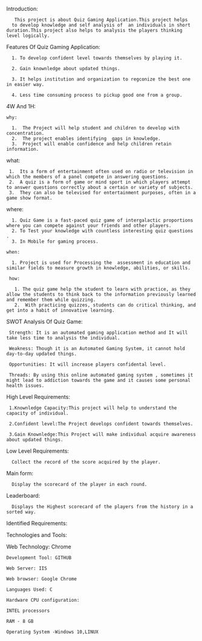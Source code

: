 Introduction:
    
       This project is about Quiz Gaming Application.This project helps
      to develop knowledge and self analysis of  an individuals in short duration.This project also helps to analysis the players thinking level logically.
      
 Features Of Quiz Gaming Application:
 
      1. To develop confident level towards themselves by playing it.

      2. Gain knownledge about updated things.

      3. It helps institution and organization to regconize the best one in easier way.

      4. Less time consuming process to pickup good one from a group.
      
4W And 1H:

    why:

      1.  The Project will help student and children to develop with concentration.
      2.  The project enables identifying  gaps in knowledge.
      3.  Project will enable confidence and help children retain information.

   what:

     1.  Its a form of entertainment often used on radio or television in which the members of a panel compete in answering questions.
     2.  A quiz is a form of game or mind sport in which players attempt to answer questions correctly about a certain or variety of subjects. 
     3.  They can also be televised for entertainment purposes, often in a game show format.

   where:

      1. Quiz Game is a fast-paced quiz game of intergalactic proportions where you can compete against your friends and other players.
      2. To Test your knowledge with countless interesting quiz questions .
      3. In Mobile for gaming process.

    when:

      1. Project is used for Processing the  assessment in education and similar fields to measure growth in knowledge, abilities, or skills.

     how:

       1. The quiz game help the student to learn with practice, as they allow the students to think back to the information previously learned and remember them while quizzing. 
       2.  With practicing quizzes, students can do critical thinking, and get into a habit of innovative learning.
       
 SWOT Analysis Of Quiz Game:

     Strength: It is an automated gaming application method and It will take less time to analysis the individual.

     Weakness: Though it is an Automated Gaming System, it cannot hold day-to-day updated things.

     Opportunities: It will increase players confidental level.

     Threads: By using this online automated gaming system , sometimes it might lead to addiction towards the game and it causes some personal health issues.
 High Level Requirements:

     1.Knownledge Capacity:This project will help to understand the capacity of individual.
 
     2.Confident level:The Project develops confident towards themselves.
 
     3.Gain Knownledge:This Project will make individual acquire awareness about updated things.
  Low Level Requirements:

      Collect the record of the score acquired by the player.

   Main form:

      Display the scorecard of the player in each round.

  Leaderboard:

      Displays the Highest scorecard of the players from the history in a sorted way.
      
 Identified Requirements:
 
   Technologies and Tools:

   Web Technology: Chrome

    Development Tool: GITHUB

    Web Server: IIS

    Web browser: Google Chrome

    Languages Used: C

    Hardware CPU configuration:

    INTEL processors

    RAM - 8 GB

    Operating System -Windows 10,LINUX    

    
  
